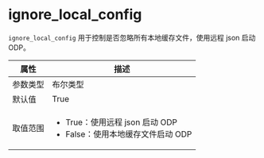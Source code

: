 # ignore_local_config

`ignore_local_config` 用于控制是否忽略所有本地缓存文件，使用远程 json 启动 ODP。

|  属性    | 描述     |
|----------|---------|
| 参数类型 |   布尔类型      |
| 默认值   | True     |
| 取值范围 | <ul><li>True：使用远程 json 启动 ODP</li><li>False：使用本地缓存文件启动 ODP</li></ul>  |
